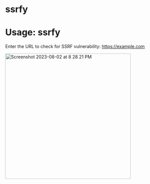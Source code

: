 # ssrfy

# Usage:  ssrfy      
  
Enter the URL to check for SSRF vulnerability: https://example.com

<img width="397" alt="Screenshot 2023-08-02 at 8 28 21 PM" src="https://github.com/sasi123-sk/ssrfy/assets/81082865/d1276ab1-7a36-4221-8347-2ed5bbe7e24d">
